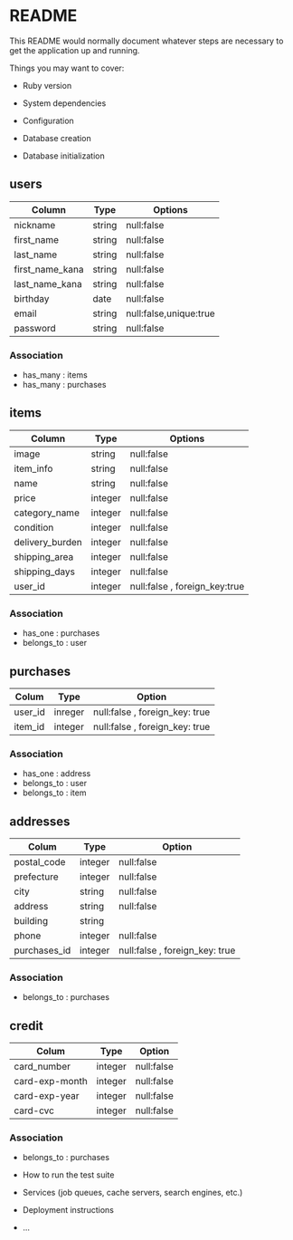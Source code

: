 # README

This README would normally document whatever steps are necessary to get the
application up and running.

Things you may want to cover:

* Ruby version

* System dependencies

* Configuration

* Database creation

* Database initialization
## users
|Column|Type|Options|
|------|----|-------|
|nickname|string|null:false|
|first_name|string|null:false|
|last_name|string|null:false|
|first_name_kana|string|null:false|
|last_name_kana|string|null:false|
|birthday|date|null:false|
|email|string|null:false,unique:true|
|password|string|null:false|

### Association
- has_many : items
- has_many : purchases

## items
|Column|Type|Options|
|------|----|-------|
|image|string|null:false|
|item_info|string|null:false|
|name|string|null:false|
|price|integer|null:false|
|category_name|integer|null:false|
|condition|integer|null:false|
|delivery_burden|integer|null:false|
|shipping_area|integer|null:false|
|shipping_days|integer|null:false|
|user_id|integer|null:false , foreign_key:true|

### Association
- has_one : purchases
- belongs_to : user

## purchases
|Colum|Type|Option|
|-----|----|------|
|user_id|inreger|null:false , foreign_key: true|
|item_id|integer|null:false , foreign_key: true|

### Association
- has_one : address
- belongs_to : user
- belongs_to : item

## addresses
|Colum|Type|Option|
|-----|----|------|
|postal_code|integer|null:false|
|prefecture|integer|null:false|
|city|string|null:false|
|address|string|null:false|
|building|string|
|phone|integer|null:false|
|purchases_id|integer|null:false , foreign_key: true|

### Association
- belongs_to : purchases


## credit
|Colum|Type|Option|
|-----|----|------|
|card_number|integer|null:false|
|card-exp-month|integer|null:false|
|card-exp-year|integer|null:false|
|card-cvc|integer|null:false|

### Association
- belongs_to : purchases


* How to run the test suite

* Services (job queues, cache servers, search engines, etc.)

* Deployment instructions

* ...



